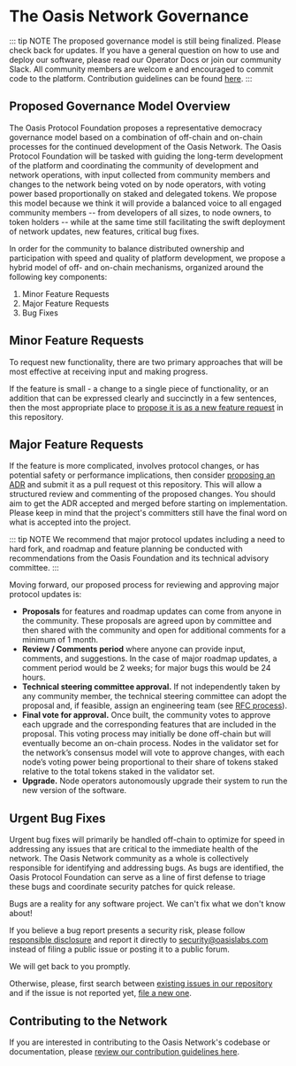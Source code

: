 # The Oasis Network Governance

::: tip NOTE The proposed governance model is still
being finalized. Please check back for updates. If you
have a general question on how to use and deploy our
software, please read our Operator Docs or join our
community Slack. All community members are welcom
e and encouraged to commit code to the platform.
Contribution guidelines can be found [here].
:::

## Proposed Governance Model Overview

The Oasis Protocol Foundation proposes a representative democracy
governance model based on a combination of off-chain and on-chain
processes for the continued development of the Oasis Network. The
Oasis Protocol Foundation will be tasked with guiding the long-term
development of the platform and coordinating the community of
development and network operations, with input collected from
community members and changes to the network being voted on by
node operators, with voting power based proportionally on staked
and delegated tokens. We propose this model because we think it
will provide a balanced voice to all engaged community members
-- from developers of all sizes, to node owners, to token holders
-- while at the same time still facilitating the swift deployment
of network updates, new features, critical bug fixes.

In order for the community to balance distributed ownership and
participation with speed and quality of platform development, we
propose a hybrid model of off- and on-chain mechanisms, organized
around the following key components:

1. Minor Feature Requests
2. Major Feature Requests
3. Bug Fixes

## Minor Feature Requests

To request new functionality, there are two primary approaches
that will be most effective at receiving input and making
progress.

If the feature is small - a change to a single piece of
functionality, or an addition that can be expressed clearly
and succinctly in a few sentences, then the most appropriate
place to [propose it is as a new feature request] in this
repository.

## Major Feature Requests

If the feature is more complicated, involves protocol
changes, or has potential safety or performance implications,
then consider [proposing an ADR] and submit it as a pull request
ot this repository. This will allow a structured review and
commenting of the proposed changes. You should aim to get
the ADR accepted and merged before starting on implementation.
Please keep in mind that the project's committers still have
the final word on what is accepted into the project.

::: tip NOTE
We recommend that major protocol updates including a
need to hard fork, and roadmap and feature planning be conducted
with recommendations from the Oasis Foundation and its technical
advisory committee.
:::

Moving forward, our proposed process for reviewing
and approving major protocol updates is:

- **Proposals** for features and roadmap updates can
come from anyone in the community. These proposals
are agreed upon by committee and then shared with
the community and open for additional comments for
a minimum of 1 month.
- **Review / Comments period** where anyone can provide
input, comments, and suggestions. In the case of major
roadmap updates, a comment period would be 2 weeks;
for major bugs this would be 24 hours.
- **Technical steering committee approval.** If not
independently taken by any community member, the
technical steering committee can adopt the proposal
and, if feasible, assign an engineering team
(see [RFC process]).
- **Final vote for approval.** Once built, the community
votes to approve each upgrade and the corresponding
features that are included in the proposal. This
voting process may initially be done off-chain
but will eventually become an on-chain process.
Nodes in the validator set for the network’s
consensus model will vote to approve changes, with
each node’s voting power being proportional to their
share of tokens staked relative to the total tokens
staked in the validator set.
- **Upgrade.** Node operators autonomously upgrade their
system to run the new version of the software.

## Urgent Bug Fixes

Urgent bug fixes will primarily be handled off-chain
to optimize for speed in addressing any issues that
are critical to the immediate health of the network.
The Oasis Network community as a whole is collectively
responsible for identifying and addressing bugs. As
bugs are identified, the Oasis Protocol Foundation
can serve as a line of first defense to triage these
bugs and coordinate security patches for quick release.

Bugs are a reality for any software project. We
can't fix what we don't know about!

If you believe a bug report presents a security risk,
please follow [responsible disclosure] and report it
directly to [security@oasislabs.com] instead of filing
a public issue or posting it to a public forum.

We will get back to you promptly.

Otherwise, please, first search between [existing
issues in our repository] and if the issue is
not reported yet, [file a new one].

## Contributing to the Network

If you are interested in contributing to the Oasis
Network's codebase or documentation, please [review
our contribution guidelines here].

[propose it is as a new feature request]: https://github.com/oasisprotocol/oasis-core/issues/new?template=feature_request.md
[proposing an ADR]: https://github.com/oasisprotocol/oasis-core/blob/master/docs/adr/index.md
[RFC process]: https://github.com/oasislabs/private-rfcs
[file a new one]: https://github.com/oasisprotocol/oasis-core/issues/new?template=bug_report.md
[responsible disclosure]: https://en.wikipedia.org/wiki/Responsible_disclosure
[security@oasislabs.com]: mailto:security@oasislabs.com
[existing issues in our repository]: https://github.com/oasisprotocol/oasis-core/issues
[review our contribution guidelines here]: https://docs.oasis.dev/operators/contribution-guidelines.html
[here]: https://docs.oasis.dev/operators/contribution-guidelines.html

